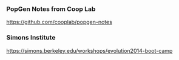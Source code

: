 ### PopGen Notes from Coop Lab
https://github.com/cooplab/popgen-notes

### Simons Institute
https://simons.berkeley.edu/workshops/evolution2014-boot-camp

